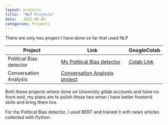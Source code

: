 ```yaml
---
layout: projects
title:  "NLP Projects"
date:   2022-09-02
categories: Projects
---
```


There are only two project I have done so far that used NLP

| Project | Link | GoogleColab |
| ----------- | ----------- | ----------- |
| Political Bias detector | [My Political Bias detector](https://github.com/AlanHianWu/political_bias_ML) | [Colab Link](https://colab.research.google.com/drive/12IewIqHowq_dpUqLS7eUrBK6YkdH2KoU?usp=sharing)
| Conversation Analysis | [Conversation Analysis project](https://github.com/AlanHianWu/Meeting-conversation_analysis) | 

Both these projects where done on University gitlab accounts and have no front-end, my plans are to polish these two when I have better frontend skills and bring them live.

For the Political Bias detector, I used BERT and trained it with news articles collected with Python.


